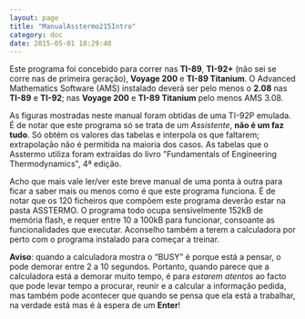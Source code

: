 ```yaml
---
layout: page
title: "ManualAsstermo215Intro"
category: doc
date: 2015-05-01 18:29:40
---
```


Este programa foi concebido para correr nas **TI-89**, **TI-92+** (não sei se corre nas de primeira geração), **Voyage 200** e **TI-89 Titanium**.
O Advanced Mathematics Software (AMS) instalado deverá ser pelo menos o **2.08** nas **TI-89** e **TI-92**; nas **Voyage 200** e **TI-89 Titanium** pelo menos AMS 3.08.

As figuras mostradas neste manual foram obtidas de uma TI-92P emulada. É de notar que este programa só se trata de um _Assistente_, **não é um faz tudo**. Só obtém os valores das tabelas e interpola os que faltarem; extrapolação não é permitida na maioria dos casos. As tabelas que o Asstermo utiliza foram extraídas do livro "Fundamentals of Engineering Thermodynamics", 4ª edição.

Acho que mais vale ler/ver este breve manual de uma ponta à outra para ficar a saber mais ou menos como é que este programa funciona. É de notar que os 120 ficheiros que compõem este programa deverão estar na pasta ASSTERMO. O programa todo ocupa sensivelmente 152kB de memória flash, e requer entre 10 a 100kB para funcionar, consoante as funcionalidades que executar. Aconselho também a terem a calculadora por perto com o programa instalado para começar a treinar.

**Aviso**: quando a calculadora mostra o “BUSY” é porque está a pensar, o pode demorar entre 2 a 10 segundos. Portanto, quando parece que a calculadora está a demorar muito tempo, é para _estarem atentos_ ao facto que pode levar tempo a procurar, reunir e a calcular a informação pedida, mas também pode acontecer que quando se pensa que ela está a trabalhar, na verdade está mas é à espera de um **Enter**!
